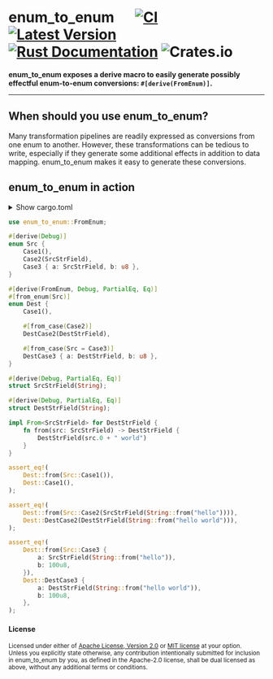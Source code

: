 # enum_to_enum &emsp; [![CI](https://github.com/ratchetdesigns/enum_to_enum/actions/workflows/ci.yml/badge.svg)](https://github.com/ratchetdesigns/enum_to_enum/actions/workflows/ci.yml) [![Latest Version](https://img.shields.io/crates/v/enum_to_enum.svg)](https://crates.io/crates/enum_to_enum) [![Rust Documentation](https://docs.rs/enum_to_enum/badge.svg)](https://docs.rs/enum_to_enum) ![Crates.io](https://img.shields.io/crates/l/enum_to_enum)

**enum_to_enum exposes a derive macro to easily generate possibly effectful enum-to-enum conversions: `#[derive(FromEnum)]`.**

---

## When should you use enum_to_enum?

Many transformation pipelines are readily expressed as conversions from one enum to another.
However, these transformations can be tedious to write, especially if they generate some additional effects in addition to data mapping.
enum_to_enum makes it easy to generate these conversions.

## enum_to_enum in action

<details>
<summary>
Show cargo.toml
</summary>

```toml
[dependencies]
enum_to_enum = "0.1.0"
```
</details>
<p></p>

```rust
use enum_to_enum::FromEnum;

#[derive(Debug)]
enum Src {
    Case1(),
    Case2(SrcStrField),
    Case3 { a: SrcStrField, b: u8 },
}

#[derive(FromEnum, Debug, PartialEq, Eq)]
#[from_enum(Src)]
enum Dest {
    Case1(),

    #[from_case(Case2)]
    DestCase2(DestStrField),

    #[from_case(Src = Case3)]
    DestCase3 { a: DestStrField, b: u8 },
}

#[derive(Debug, PartialEq, Eq)]
struct SrcStrField(String);

#[derive(Debug, PartialEq, Eq)]
struct DestStrField(String);

impl From<SrcStrField> for DestStrField {
    fn from(src: SrcStrField) -> DestStrField {
        DestStrField(src.0 + " world")
    }
}

assert_eq!(
    Dest::from(Src::Case1()),
    Dest::Case1(),
);

assert_eq!(
    Dest::from(Src::Case2(SrcStrField(String::from("hello")))),
    Dest::DestCase2(DestStrField(String::from("hello world"))),
);

assert_eq!(
    Dest::from(Src::Case3 {
        a: SrcStrField(String::from("hello")),
        b: 100u8,
    }),
    Dest::DestCase3 {
        a: DestStrField(String::from("hello world")),
        b: 100u8,
    },
);
```

#### License

<sup>
Licensed under either of <a href="LICENSE-APACHE">Apache License, Version
2.0</a> or <a href="LICENSE-MIT">MIT license</a> at your option.
</sup>

<br>

<sub>
Unless you explicitly state otherwise, any contribution intentionally submitted
for inclusion in enum_to_enum by you, as defined in the Apache-2.0 license, shall be dual licensed as above, without any additional terms or conditions.
</sub>
